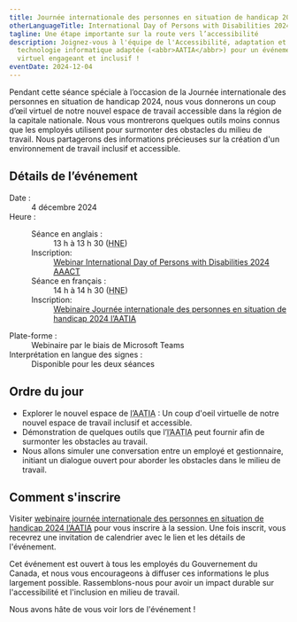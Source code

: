 ```yaml
---
title: Journée internationale des personnes en situation de handicap 2024
otherLanguageTitle: International Day of Persons with Disabilities 2024
tagline: Une étape importante sur la route vers l’accessibilité
description: Joignez-vous à l'équipe de l'Accessibilité, adaptation et
  technologie informatique adaptée (<abbr>AATIA</abbr>) pour un événement
  virtuel engageant et inclusif !
eventDate: 2024-12-04
---
```


Pendant cette séance spéciale à l’occasion de la Journée internationale des personnes en situation de handicap 2024, nous vous donnerons un coup d’œil virtuel de notre nouvel espace de travail accessible dans la région de la capitale nationale. Nous vous montrerons quelques outils moins connus que les employés utilisent pour surmonter des obstacles du milieu de travail. Nous partagerons des informations précieuses sur la création d'un environnement de travail inclusif et accessible.

## Détails de l’événement

<dl>
  <dt>Date :</dt>
  <dd class="mrgn-lft-md">4 décembre 2024</dd>
  <dt>Heure :</dt>
  <dd class="mrgn-lft-md">
    <dl class="mrgn-lft-lg">
      <dt>Séance en anglais :</dt>
      <dd class="mrgn-lft-md">13 h à 13 h 30 (<abbr title="heure normale de l'Est">HNE</abbr>)</dd>
			<dt>Inscription:</dt>
			<dd class="mrgn-lft-md"><a lang="en" href="https://events.teams.microsoft.com/event/f22def25-5296-4da5-a847-e9cd7ebdf2e5@d05bc194-94bf-4ad6-ae2e-1db0f2e38f5e">Webinar International Day of Persons with Disabilities 2024 <abbr title="Accessibility, Accommodation and Adaptive Computer Technology">AAACT</abbr></a></dd>
      <dt>Séance en français :</dt>
      <dd class="mrgn-lft-md">14 h à 14 h 30 (<abbr title="heure normale de l'Est">HNE</abbr>)</dd>
			<dt>Inscription:</dt>
			<dd class="mrgn-lft-md"><a href="https://events.teams.microsoft.com/event/246697b9-9c03-457e-a155-12c6e37328f7@d05bc194-94bf-4ad6-ae2e-1db0f2e38f5e">Webinaire Journée internationale des personnes en situation de handicap 2024 <abbr title="Accessibilité, adaptation et technologie informatique adaptée">l’AATIA</abbr></a></dd>
    </dl>
  </dd>
	<dt>Plate-forme :</dt>
	<dd class="mrgn-lft-md">Webinaire par le biais de Microsoft Teams</dd>
	<dt>Interprétation en langue des signes  :</dt>
	<dd class="mrgn-lft-md">Disponible pour les deux séances</dd>
</dl>

## Ordre du jour

- Explorer le nouvel espace de <abbr title="Accessibilité, adaptation et technologie informatique adaptée">l’AATIA</abbr> : Un coup d'oeil virtuelle de notre nouvel espace de travail inclusif et accessible.
- Démonstration de quelques outils que l’<abbr title="Accessibilité, adaptation et technologie informatique adaptée">l’AATIA</abbr> peut fournir afin de surmonter les obstacles au travail.
- Nous allons simuler une conversation entre un employé et gestionnaire, initiant un dialogue ouvert pour aborder les obstacles dans le milieu de travail.

## Comment s'inscrire

Visiter [webinaire journée internationale des personnes en situation de handicap 2024 <abbr title="Accessibilité, adaptation et technologie informatique adaptée">l’AATIA</abbr>](https://events.teams.microsoft.com/event/246697b9-9c03-457e-a155-12c6e37328f7@d05bc194-94bf-4ad6-ae2e-1db0f2e38f5e) pour vous inscrire à la session. Une fois inscrit, vous recevrez une invitation de calendrier avec le lien et les détails de l'événement.

Cet événement est ouvert à tous les employés du Gouvernement du Canada, et nous vous encourageons à diffuser ces informations le plus largement possible. Rassemblons-nous pour avoir un impact durable sur l'accessibilité et l'inclusion en milieu de travail.

Nous avons hâte de vous voir lors de l'événement !
